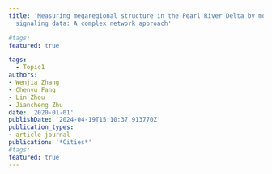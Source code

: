 ```yaml
---
title: 'Measuring megaregional structure in the Pearl River Delta by mobile phone
  signaling data: A complex network approach'

#tags:
featured: true

tags:
  - Topic1
authors:
- Wenjia Zhang
- Chenyu Fang
- Lin Zhou
- Jiancheng Zhu
date: '2020-01-01'
publishDate: '2024-04-19T15:10:37.913770Z'
publication_types:
- article-journal
publication: '*Cities*'
#tags:
featured: true
---
```

